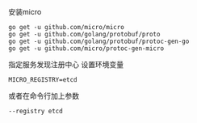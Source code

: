 
安装micro
```shell
go get -u github.com/micro/micro
go get -u github.com/golang/protobuf/proto
go get -u github.com/golang/protobuf/protoc-gen-go
go get -u github.com/micro/protoc-gen-micro
```

指定服务发现注册中心
设置环境变量
```shell script
MICRO_REGISTRY=etcd
```
或者在命令行加上参数
```shell script
--registry etcd
```
